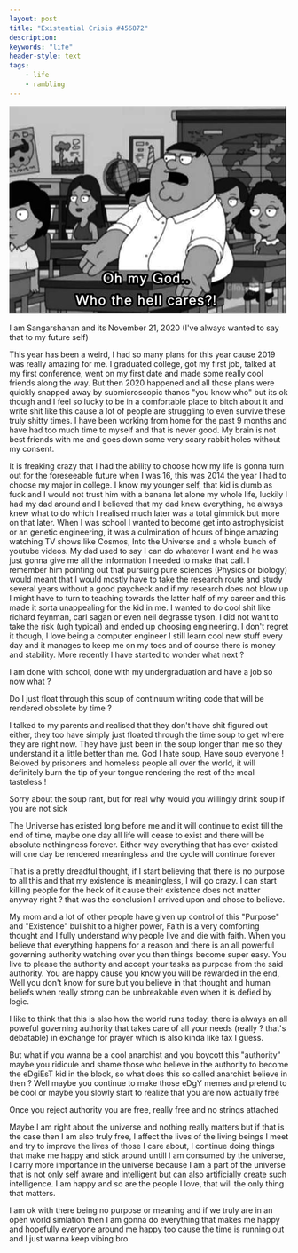 ```yaml
---
layout: post
title: "Existential Crisis #456872"
description:  
keywords: "life"
header-style: text
tags:
    - life
    - rambling
---
```


![Peter](/img/in-post/peter.jpg)


I am Sangarshanan and its November 21, 2020 (I've always wanted to say that to my future self)


This year has been a weird, I had so many plans for this year cause 2019 was really amazing for me. I graduated college, got my first job, talked at my first conference, went on my first date and made some really cool friends along the way. But then 2020 happened and all those plans were quickly snapped away by submicroscopic thanos "you know who" but its ok though and I feel so lucky to be in a comfortable place to bitch about it and write shit like this cause a lot of people are struggling to even survive these truly shitty times. I have been working from home for the past 9 months and have had too much time to myself and that is never good. My brain is not best friends with me and goes down some very scary rabbit holes without my consent.


It is freaking crazy that I had the ability to choose how my life is gonna turn out for the foreseeable future when I was 16, this was 2014 the year I had to choose my major in college. I know my younger self, that kid is dumb as fuck and I would not trust him with a banana let alone my whole life, luckily I had my dad around and I believed that my dad knew everything, he always knew what to do which I realised much later was a total gimmick but more on that later. When I was school I wanted to become get into astrophysicist or an genetic engineering, it was a culmination of hours of binge amazing watching TV shows like Cosmos, Into the Universe and a whole bunch of youtube videos. My dad used to say I can do whatever I want and he was just gonna give me all the information I needed to make that call. I remember him pointing out that pursuing pure sciences (Physics or biology) would meant that I would mostly have to take the research route and study several years without a good paycheck and if my research does not blow up I might have to turn to teaching towards the latter half of my career and this made it sorta unappealing for the kid in me. I wanted to do cool shit like richard feynman, carl sagan or even neil degrasse tyson. I did not want to take the risk (ugh typical) and ended up choosing engineering. I don't regret it though, I love being a computer engineer I still learn cool new stuff every day and it manages to keep me on my toes and of course there is money and stability. More recently I have started to wonder what next ?


I am done with school, done with my undergraduation and have a job so now what ?


Do I just float through this soup of continuum writing code that will be rendered obsolete by time ?

I talked to my parents and realised that they don't have shit figured out either, they too have simply just floated through the time soup to get where they are right now. They have just been in the soup longer than me so they understand it a little better than me. God I hate soup, Have soup everyone ! Beloved by prisoners and homeless people all over the world, it will definitely burn the tip of your tongue rendering the rest of the meal tasteless !


Sorry about the soup rant, but for real why would you willingly drink soup if you are not sick  


The Universe has existed long before me and it will continue to exist till the end of time, maybe one day all life will cease to exist and there will be absolute nothingness forever. Either way everything that has ever existed will one day be rendered meaningless and the cycle will continue forever 

That is a pretty dreadful thought, if I start believing that there is no purpose to all this and that my existence is meaningless, I will go crazy. I can start killing people for the heck of it cause their existence does not matter anyway right ? that was the conclusion I arrived upon and chose to believe.

My mom and a lot of other people have given up control of this "Purpose" and "Existence" bullshit to a higher power, Faith is a very comforting thought and I fully understand why people live and die with faith. When you believe that everything happens for a reason and there is an all powerful governing authority watching over you then things become super easy. You live to please the authority and accept your tasks as purpose from the said authority. You are happy cause you know you will be rewarded in the end, Well you don't know for sure but you believe in that thought and human beliefs when really strong can be unbreakable even when it is defied by logic. 

I like to think that this is also how the world runs today, there is always an all poweful governing authority that takes care of all your needs (really ? that's debatable) in exchange for prayer which is also kinda like tax I guess.

But what if you wanna be a cool anarchist and you boycott this "authority" maybe you ridicule and shame those who believe in the authority to become the eDgiEsT kid in the block, so what does this so called anarchist believe in then ? Well maybe you continue to make those eDgY memes and pretend to be cool or maybe you slowly start to realize that you are now actually free


Once you reject authority you are free, really free and no strings attached

Maybe I am right about the universe and nothing really matters but if that is the case then I am also truly free, I affect the lives of the living beings I meet and try to improve the lives of those I care about, I continue doing things that make me happy and stick around untill I am consumed by the universe, I carry more importance in the universe because I am a part of the universe that is not only self aware and intelligent but can also artificially create such intelligence. I am happy and so are the people I love, that will the only thing that matters.

I am ok with there being no purpose or meaning and if we truly are in an open world simlation then I am gonna do everything that makes me happy and hopefully everyone around me happy too cause the time is running out and I just wanna keep vibing bro
